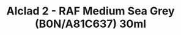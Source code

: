 ---
layout: product
title: "Alclad 2 - RAF Medium Sea Grey (B0N/A81C637) 30ml"
price: "TBA" 
desc: "N/A"
img_path: "/assets/img/ALCE003.jpg"
brand: "N/A"
available: false
special_offer: false
new: false
soon: false
cat: "040000"
subcat: "040300"
subsubcat: "0N/A"
sifra: "ALCE003"
popular: false
---